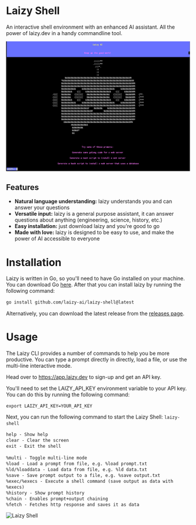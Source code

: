 
# Laizy Shell

An interactive shell environment with an enhanced AI assistant. All the power of laizy.dev in a handy commandline tool.

<!-- image of laizy-shell -->
<img src="./laizy-shell.png" alt="Laizy Shell" width="800"/>

## Features

- **Natural language understanding:** laizy understands you and can answer your questions
- **Versatile input:** laizy is a general purpose assistant, it can answer questions about anything (engineering, science, history, etc.)
- **Easy installation:** just download laizy and you're good to go
- **Made with love:** laizy is designed to be easy to use, and make the power of AI accessible to everyone







# Installation
Laizy is written in Go, so you'll need to have Go installed on your machine. You can download Go [here](https://golang.org/dl/). After that you can install laizy by running the following command:

```bash
go install github.com/laizy-ai/laizy-shell@latest
```

Alternatively, you can download the latest release from the [releases page](https://github.com/laizy-ai/laizy-shell/releases).



# Usage

The Laizy CLI provides a number of commands to help you be more productive. You can type a prompt directly in directly, load a file, or use the multi-line interactive mode.

Head over to https://app.laizy.dev to sign-up and get an API key.   

You'll need to set the LAIZY_API_KEY environment variable to your API key. You can do this by running the following command:

```
export LAIZY_API_KEY=YOUR_API_KEY
```

Next, you can run the following command to start the Laizy Shell:
` laizy-shell `

```
help - Show help
clear - Clear the screen
exit - Exit the shell

%multi - Toggle multi-line mode
%load - Load a prompt from file, e.g. %load prompt.txt
%ld/%loaddata - Load data from file, e.g. %ld data.txt 
%save - Save prompt output to a file, e.g. %save output.txt
%exec/%execs - Execute a shell command (save output as data with %execs)
%history - Show prompt history
%chain - Enables prompt+output chaining
%fetch - Fetches http response and saves it as data
```

<img src="./laizy-shell.gif" alt="Laizy Shell" width="800"/>